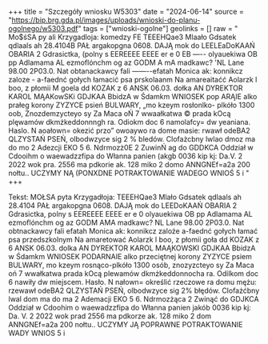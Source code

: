 +++
title = "Szczegóły wniosku W5303"
date = "2024-06-14"
source = "https://bip.brg.gda.pl/images/uploads/wnioski-do-planu-ogolnego/w5303.pdf"
tags = ["wnioski-ogolne"]
geolinks = []
raw = " Mo$śSA py ali Krzygadloja: komedzy FE TEEEHQae3 Mlaało  Gdsatek  qdlaals ah 28.4104B PAŁ argakopgna 0608. DAJĄ mok do   LEELEaDoKAAŃ OBARIA 2 Gdrasictka, (polny s EEREEEE EEEE er e 0 EB —-- olyauekiwa OB pp Adlamama AL   ezmoflónchm  og az GODM A mA madkawc? 'NL Lane  98.00 2P03.0. Nat obtanackawcy fali ——--efatah Monica ak: konnikcz zaloze  - a-faednć gołych łamacić psa prskolaanm Na amareaitaćć Aolarzk l boo, z płomii M goela dd KOZAK  z 6 ANSK 06.03. dołka AN DYREKTOR KAROL MĄAKowSKi GDJKAA BbidzA w Śdamkm WNIOSEK pop ARĄIE alko prałeg korony ZYZYCE psień BULWARY, „mo kzeym rosłonlko- plkóło 1300 oob, Znozdemzycteyo sy Za Maca oŃ 7 wwaałkatwa © prada kOcą plęwamów dkmżkeddonnngh ra. Odiokm doc 6 namolafcy= dw yeaniana. Haslo. N aoałown= okezić przo” owoaywo ra dome masie: rwawł odeBA2 QLZYSTAŃ PSEŃ, olbodwzyce sig 2 % bledów. Clofażcbny lwlao dmoz ma do mo 2 Adezcji EKO 5 6. Ndrmozż0E 2 ZuwinŃ ag do GDDKCA Oddział w Cdooihm o waewadzzfipa do Włanna panien (akgb 0036 kip kj: Da.V. 2 2022 wok pra. 2556 ma pdkorie ak. 128 miko 2 domo ANNGNEf=a2a 200 nołtu.. UCZYMY NĄ (PONXDNE POTRAKTOWANIE WADEGO WNIOŚ 5 i "
+++

Tekst: MOŁSA pyta Krzygadłoja:
TEEEHQae3 Mlało Gdsatek qdlaals ah 28.4104
PAŁ argakopgna 0608. DAJĄ mok do
LEEDoKAAŃ OBARIA 2 Gdrasictka, polny s
EEREEEE EEEE er e 0
olyauekiwa OB pp Adlamama AL
ezmoflónchm og az GODM AMA madkawc?
NL Lane 98.00 2P03.0. Nat obtnackawcy fali
efatah Monica ak: konnikcz zaloże
a-faednć gołych łamać psa przedszkolnym
Na amaretować Aolarzk l boo, z płomii
goła dd KOZAK
z 6 ANSK 06.03. dolka
AN DYREKTOR
KAROL MAĄKOWSKI
GDJKAA BbidzA w Śdamkm
WNIOSEK
PODARNAIE
alko przeciętnej korony ZYZYCE psiem BULWARY, mo
kzeym rosnąco-plkóło 1300 osób, znozyzcteyo sy
Za Maca oń 7 wwałkatwa prada kOcą plewamów
dkmżkeddonnocha ra. Odilkom doc 6 nawiły
dw miejscem. Hasło. N nałown= określić rzeczowe
ra domu mężu: rzewawł odeBA2 QLZYSTAŃ PSEŃ, olbodwzyce
sig 2% błędów. Clofażćbny lwal dom ma
do ma 2 Ademacji EKO 5 6. Ndrmozżąca 2
Zwinąć do GDJKCA Oddział w Cdoohim o
waewadzzfipa do Włanna panien jakób 0036 kip
kj: Da. V. 2 2022 wok prad 2556 ma pdkorze ak. 128
miko 2 dom ANNGNEf=a2a 200 nołtu..
UCZYMY JĄ POPRAWNE POTRAKTOWANIE WADY WNIOS
5 i


